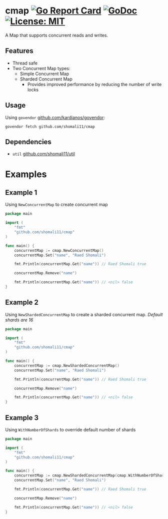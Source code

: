 # cmap [![Go Report Card](https://goreportcard.com/badge/github.com/shomali11/cmap)](https://goreportcard.com/report/github.com/shomali11/cmap) [![GoDoc](https://godoc.org/github.com/shomali11/cmap?status.svg)](https://godoc.org/github.com/shomali11/cmap) [![License: MIT](https://img.shields.io/badge/License-MIT-yellow.svg)](https://opensource.org/licenses/MIT)

A Map that supports concurrent reads and writes.

## Features

* Thread safe
* Two Concurrent Map types:
    * Simple Concurrent Map
    * Sharded Concurrent Map
        * Provides improved performance by reducing the number of write locks

## Usage

Using `govendor` [github.com/kardianos/govendor](https://github.com/kardianos/govendor):

```
govendor fetch github.com/shomali11/cmap
```

## Dependencies

* `util` [github.com/shomali11/util](https://github.com/shomali11/util)

# Examples

## Example 1

Using `NewConcurrentMap` to create concurrent map

```go
package main

import (
	"fmt"
	"github.com/shomali11/cmap"
)

func main() {
	concurrentMap := cmap.NewConcurrentMap()
	concurrentMap.Set("name", "Raed Shomali")

	fmt.Println(concurrentMap.Get("name")) // Raed Shomali true

	concurrentMap.Remove("name")

	fmt.Println(concurrentMap.Get("name")) // <nil> false
}
```

## Example 2

Using `NewShardedConcurrentMap` to create a sharded concurrent map. _Default shards are 16_

```go
package main

import (
	"fmt"
	"github.com/shomali11/cmap"
)

func main() {
	concurrentMap := cmap.NewShardedConcurrentMap()
	concurrentMap.Set("name", "Raed Shomali")

	fmt.Println(concurrentMap.Get("name")) // Raed Shomali true

	concurrentMap.Remove("name")

	fmt.Println(concurrentMap.Get("name")) // <nil> false
}
```

## Example 3

Using `WithNumberOfShards` to override default number of shards

```go
package main

import (
	"fmt"
	"github.com/shomali11/cmap"
)

func main() {
	concurrentMap := cmap.NewShardedConcurrentMap(cmap.WithNumberOfShards(100))
	concurrentMap.Set("name", "Raed Shomali")

	fmt.Println(concurrentMap.Get("name")) // Raed Shomali true

	concurrentMap.Remove("name")

	fmt.Println(concurrentMap.Get("name")) // <nil> false
}
```